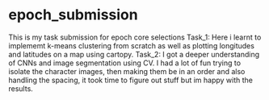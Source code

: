 # epoch_submission
This is my task submission for epoch core selections
Task_1: Here i learnt to implememt k-means clustering from scratch as well as plotting longitudes and latitudes on a map using cartopy.
Task_2: I got a deeper understanding of CNNs and image segmentation using CV. I had a lot of fun trying to isolate the character images, then making them be in an order
and also handling the spacing, it took time to figure out stuff but im happy with the results.

